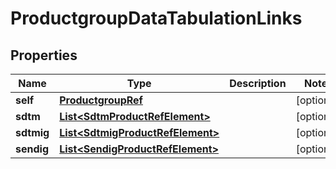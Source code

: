

# ProductgroupDataTabulationLinks

## Properties

Name | Type | Description | Notes
------------ | ------------- | ------------- | -------------
**self** | [**ProductgroupRef**](ProductgroupRef.md) |  |  [optional]
**sdtm** | [**List&lt;SdtmProductRefElement&gt;**](SdtmProductRefElement.md) |  |  [optional]
**sdtmig** | [**List&lt;SdtmigProductRefElement&gt;**](SdtmigProductRefElement.md) |  |  [optional]
**sendig** | [**List&lt;SendigProductRefElement&gt;**](SendigProductRefElement.md) |  |  [optional]




